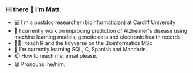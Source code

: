 ### Hi there 👋 I'm Matt.

- 💻 I'm a postdoc researcher (bioinformatician) at Cardiff University
- 🔭 I currently work on improving prediction of Alzheimer's disease using machine learning models, genetic data and electronic health records
- 👨‍🏫 I teach R and the tidyverse on the Bioinformatics MSc
- 🌱 I’m currently learning SQL, C, Spanish and Mandarin.
- 📫 How to reach me: email please.
- 😄 Pronouns: he/him.
